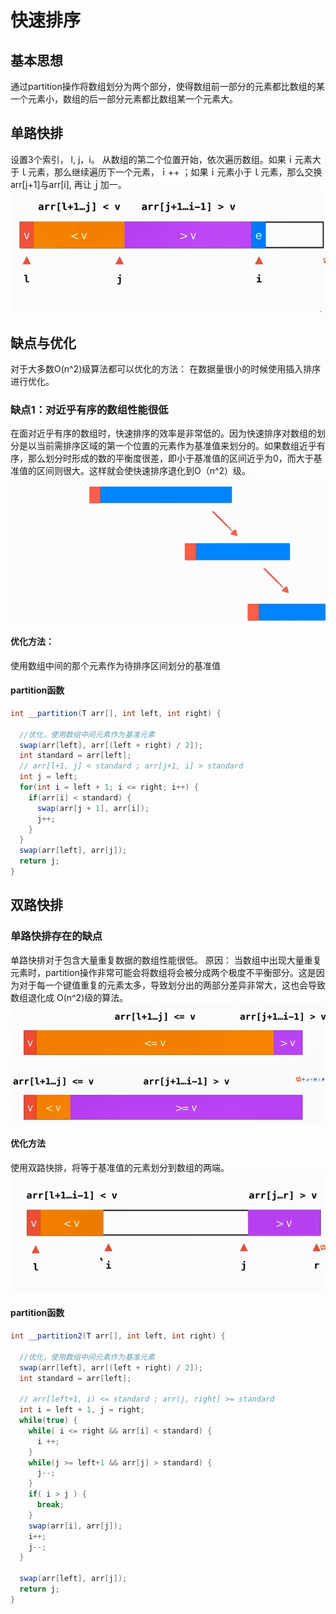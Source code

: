 # 快速排序

## 基本思想
通过partition操作将数组划分为两个部分，使得数组前一部分的元素都比数组的某一个元素小，数组的后一部分元素都比数组某一个元素大。

## 单路快排
设置3个索引， l, j，i。
从数组的第二个位置开始，依次遍历数组。如果ｉ元素大于ｌ元素，那么继续遍历下一个元素，ｉ++ ；如果ｉ元素小于ｌ元素，那么交换arr[j+1]与arr[i], 再让ｊ加一。
![单路快排](./IMG/oneRoad.gif)

## 缺点与优化
对于大多数O(n^2)级算法都可以优化的方法：
 在数据量很小的时候使用插入排序进行优化。

### 缺点1：对近乎有序的数组性能很低
在面对近乎有序的数组时，快速排序的效率是非常低的。因为快速排序对数组的划分是以当前需排序区域的第一个位置的元素作为基准值来划分的。如果数组近乎有序，那么划分时形成的数的平衡度很差，即小于基准值的区间近乎为0，而大于基准值的区间则很大。这样就会使快速排序退化到O（n^2）级。
![worst](./IMG/worst.png)

#### 优化方法：

使用数组中间的那个元素作为待排序区间划分的基准值

#### partition函数
```java
int __partition(T arr[], int left, int right) {

  //优化，使用数组中间元素作为基准元素
  swap(arr[left], arr[(left + right) / 2]);  
  int standard = arr[left];
  // arr[l+1, j] < standard ; arr[j+1, i] > standard
  int j = left;
  for(int i = left + 1; i <= right; i++) {
    if(arr[i] < standard) {
      swap(arr[j + 1], arr[i]);
      j++;
    }
  }
  swap(arr[left], arr[j]);
  return j;
}
```

## 双路快排

### 单路快排存在的缺点
单路快排对于包含大量重复数据的数组性能很低。
原因： 当数组中出现大量重复元素时，partition操作非常可能会将数组将会被分成两个极度不平衡部分。这是因为对于每一个键值重复的元素太多，导致划分出的两部分差异非常大，这也会导致数组退化成 O(n^2)级的算法。
![lotRepeat](./IMG/lotRepeat.png)

#### 优化方法
使用双路快排，将等于基准值的元素划分到数组的两端。
![双路快排](./IMG/twoRoad.gif)

#### partition函数
```java
int __partition2(T arr[], int left, int right) {

  //优化，使用数组中间元素作为基准元素
  swap(arr[left], arr[(left + right) / 2]);  
  int standard = arr[left];

  // arr[left+1, i) <= standard ; arr(j, right] >= standard
  int i = left + 1, j = right;
  while(true) {
    while( i <= right && arr[i] < standard) {
      i ++;
    }
    while(j >= left+1 && arr[j] > standard) {
      j--;
    }
    if( i > j ) {
      break;
    }
    swap(arr[i], arr[j]);
    i++;
    j--;
  }

  swap(arr[left], arr[j]);
  return j;
}
```